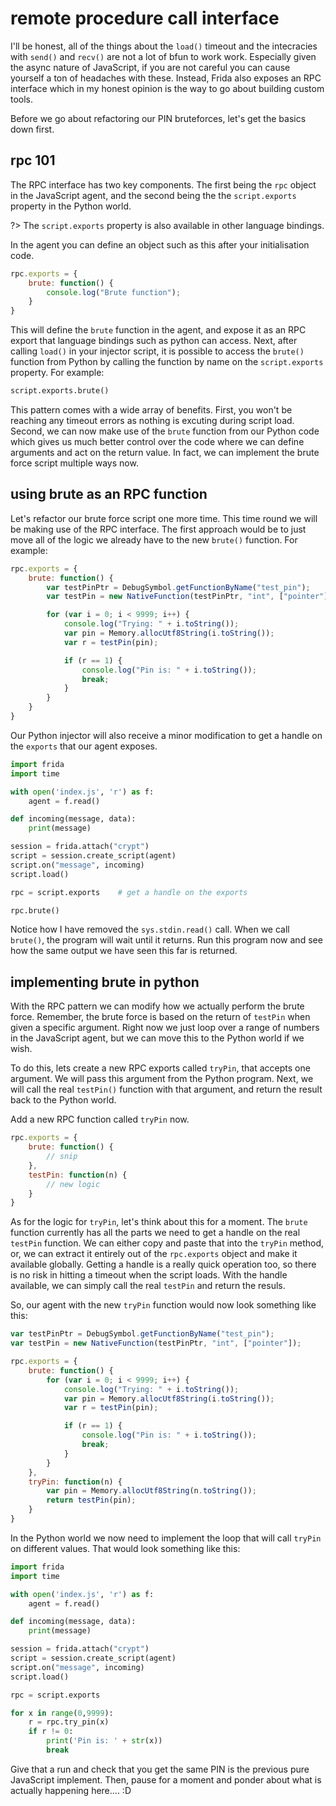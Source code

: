 # remote procedure call interface

I'll be honest, all of the things about the `load()` timeout and the intecracies with `send()` and `recv()` are not a lot of bfun to work work. Especially given the async nature of JavaScript, if you are not careful you can cause yourself a ton of headaches with these. Instead, Frida also exposes an RPC interface which in my honest opinion is the way to go about building custom tools.

Before we go about refactoring our PIN bruteforces, let's get the basics down first.

## rpc 101

The RPC interface has two key components. The first being the `rpc` object in the JavaScript agent, and the second being the the `script.exports` property in the Python world.

?> The `script.exports` property is also available in other language bindings.

In the agent you can define an object such as this after your initialisation code.

```javascript
rpc.exports = {
    brute: function() {
        console.log("Brute function");
    }
}
```

This will define the `brute` function in the agent, and expose it as an RPC export that language bindings such as python can access. Next, after calling `load()` in your injector script, it is possible to access the `brute()` function from Python by calling the function by name on the `script.exports` property. For example:

```python
script.exports.brute()
```

This pattern comes with a wide array of benefits. First, you won't be reaching any timeout errors as nothing is excuting during script load. Second, we can now make use of the `brute` function from our Python code which gives us much better control over the code where we can define arguments and act on the return value. In fact, we can implement the brute force script multiple ways now.

## using brute as an RPC function

Let's refactor our brute force script one more time. This time round we will be making use of the RPC interface. The first approach would be to just move all of the logic we already have to the new `brute()` function. For example:

```javascript
rpc.exports = {
    brute: function() {
        var testPinPtr = DebugSymbol.getFunctionByName("test_pin");
        var testPin = new NativeFunction(testPinPtr, "int", ["pointer"]);

        for (var i = 0; i < 9999; i++) {
            console.log("Trying: " + i.toString());
            var pin = Memory.allocUtf8String(i.toString());
            var r = testPin(pin);

            if (r == 1) {
                console.log("Pin is: " + i.toString());
                break;
            }
        }
    }
}
```

Our Python injector will also receive a minor modification to get a handle on the `exports` that our agent exposes.

```python
import frida
import time

with open('index.js', 'r') as f:
    agent = f.read()

def incoming(message, data):
    print(message)

session = frida.attach("crypt")
script = session.create_script(agent)
script.on("message", incoming)
script.load()

rpc = script.exports    # get a handle on the exports

rpc.brute()
```

Notice how I have removed the `sys.stdin.read()` call. When we call `brute()`, the program will wait until it returns. Run this program now and see how the same output we have seen this far is returned.

## implementing brute in python

With the RPC pattern we can modify how we actually perform the brute force. Remember, the brute force is based on the return of `testPin` when given a specific argument. Right now we just loop over a range of numbers in the JavaScript agent, but we can move this to the Python world if we wish.

To do this, lets create a new RPC exports called `tryPin`, that accepts one argument. We will pass this argument from the Python program. Next, we will call the real `testPin()` function with that argument, and return the result back to the Python world.

Add a new RPC function called `tryPin` now.

```javascript
rpc.exports = {
    brute: function() {
        // snip
    },
    testPin: function(n) {
        // new logic
    }
}
```

As for the logic for `tryPin`, let's think about this for a moment. The `brute` function currently has all the parts we need to get a handle on the real `testPin` function. We can either copy and paste that into the `tryPin` method, or, we can extract it entirely out of the `rpc.exports` object and make it available globally. Getting a handle is a really quick operation too, so there is no risk in hitting a timeout when the script loads. With the handle available, we can simply call the real `testPin` and return the resuls.

So, our agent with the new `tryPin` function would now look something like this:

```javascript
var testPinPtr = DebugSymbol.getFunctionByName("test_pin");
var testPin = new NativeFunction(testPinPtr, "int", ["pointer"]);

rpc.exports = {
    brute: function() {
        for (var i = 0; i < 9999; i++) {
            console.log("Trying: " + i.toString());
            var pin = Memory.allocUtf8String(i.toString());
            var r = testPin(pin);

            if (r == 1) {
                console.log("Pin is: " + i.toString());
                break;
            }
        }
    },
    tryPin: function(n) {
        var pin = Memory.allocUtf8String(n.toString());
        return testPin(pin);
    }
}
```

In the Python world we now need to implement the loop that will call `tryPin` on different values. That would look something like this:

```python
import frida
import time

with open('index.js', 'r') as f:
    agent = f.read()

def incoming(message, data):
    print(message)

session = frida.attach("crypt")
script = session.create_script(agent)
script.on("message", incoming)
script.load()

rpc = script.exports

for x in range(0,9999):
    r = rpc.try_pin(x)
    if r != 0:
        print('Pin is: ' + str(x))
        break
```

Give that a run and check that you get the same PIN is the previous pure JavaScript implement. Then, pause for a moment and ponder about what is actually happening here.... :D
